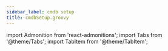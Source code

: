 ```yaml
---
sidebar_label: cmdb setup
title: cmdbSetup.groovy
---
```

import Admonition from 'react-admonitions';
import Tabs from '@theme/Tabs';
import TabItem from '@theme/TabItem';